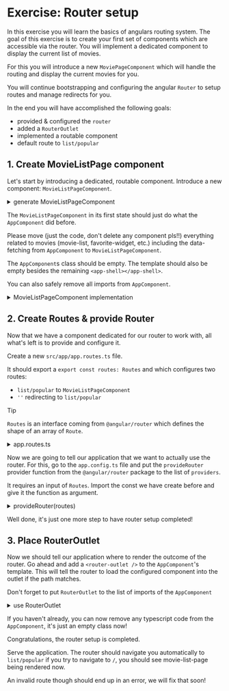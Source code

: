 # Exercise: Router setup

In this exercise you will learn the basics of angulars routing system.
The goal of this exercise is to create your first set of components which are accessible
via the router. You will implement a dedicated component to display the current list of movies.

For this you will introduce a new `MoviePageComponent` which will handle the routing
and display the current movies for you.

You will continue bootstrapping and configuring the angular `Router` to setup routes and manage redirects for you.

In the end you will have accomplished the following goals:

* provided & configured the `router`
* added a `RouterOutlet`
* implemented a routable component
* default route to `list/popular`

## 1. Create MovieListPage component

Let's start by introducing a dedicated, routable component. 
Introduce a new component: `MovieListPageComponent`.

<details>
    <summary>generate MovieListPageComponent</summary>

```bash
# generate component
ng g c movie/movie-list-page
```

</details>

The `MovieListPageComponent` in its first state should just do what the `AppComponent` did before.

Please move (just the code, don't delete any component pls!!) everything related to movies (movie-list, favorite-widget, etc.)
including the data-fetching from `AppComponent` to `MovieListPageComponent`.

The `AppComponent`s class should be empty. The template should also be empty besides the remaining `<app-shell></app-shell>`.

You can also safely remove all imports from `AppComponent`.

<details>
    <summary>MovieListPageComponent implementation</summary>

```ts
// movie-list-page.component.ts

import { Component, computed, inject, signal } from '@angular/core';

import { MovieModel, TMDBMovieModel } from '../../shared/model/movie.model';
import { MovieService } from '../movie.service';
import { MovieListComponent } from '../movie-list/movie-list.component';

@Component({
  selector: 'movie-list-page',
  standalone: true,
  imports: [MovieListComponent],
  template: `
    <div class="favorite-widget">
      @for (fav of favoriteMovies(); track fav; let last = $last) {
        <span>{{ fav.title }}</span>
        @if (!last) {
          <span>•</span>
        }
      }
    </div>
    @if (loading()) {
      <div class="loader"></div>
    } @else {
      <movie-list
        [movies]="movies()"
        [favoriteMovieIds]="favoriteMovieIds()"
        (toggleFavorite)="toggleFavorite($event)" />
    }
  `,
  styles: ``,
})
export class MovieListPageComponent {
  movies = signal<TMDBMovieModel[]>([]);

  loading = computed(() => {
    return this.movies().length === 0;
  });

  favoriteMovieIds = signal(new Set<string>(), {
    equal: () => false,
  });

  favoriteMovies = computed(() =>
    this.movies().filter(movie => this.favoriteMovieIds().has(movie.id))
  );

  private movieService = inject(MovieService);

  constructor() {
    this.movieService.getMovies('popular').subscribe(data => {
      this.movies.set(data.results);
    });
  }

  toggleFavorite(movie: MovieModel) {
    this.favoriteMovieIds.update(favoriteMovieIds => {
      if (favoriteMovieIds.has(movie.id)) {
        favoriteMovieIds.delete(movie.id);
      } else {
        favoriteMovieIds.add(movie.id);
      }
      return favoriteMovieIds;
    });
  }
}

```

```html
<!-- movie-list-page.component.html -->

<movie-list
  [movies]="movieResponse.results"
  *ngIf="(movies$ | async) as movieResponse; else: loading"></movie-list>
<ng-template #loading>
  <div class="loader"></div>
</ng-template>

```

</details>

## 2. Create Routes & provide Router

Now that we have a component dedicated for our router to work with, all what's left is to provide and configure it.

Create a new `src/app/app.routes.ts` file.

It should export a `export const routes: Routes` and which configures two routes:

* `list/popular` to `MovieListPageComponent`
* `''` redirecting to `list/popular`

> [!TIP]
> `Routes` is an interface coming from `@angular/router` which defines the shape of an array of `Route`.

<details>
  <summary>app.routes.ts</summary>

```ts
// src/app/app.routes.ts
import { Routes } from '@angular/router';

import { MovieListPageComponent } from './movie/movie-list-page/movie-list-page.component';

export const routes: Routes = [
  {
    path: '',
    pathMatch: 'full',
    redirectTo: 'list/popular',
  },
  {
    path: 'list/popular',
    component: MovieListPageComponent,
  },
];


```

</details>

Now we are going to tell our application that we want to actually use the router. For this, go to the 
`app.config.ts` file and put the `provideRouter` provider function from the `@angular/router` package
to the list of `providers`.

It requires an input of `Routes`. Import the const we have create before and give it the function as argument.

<details>
  <summary>provideRouter(routes)</summary>

```ts
// src/app/app.config.ts

import { ApplicationConfig } from '@angular/core';
import { provideRouter } from '@angular/router';
import { routes } from './app.routes'; // 👈️

export const appConfig: ApplicationConfig = {
  providers: [
    /* other code */
    provideRouter(routes), // 👈️
    /* other code */
  ],
};


```

</details>

Well done, it's just one more step to have router setup completed!

## 3. Place RouterOutlet

Now we should tell our application where to render the outcome of the router.
Go ahead and add a `<router-outlet />` to the `AppComponent`'s template. This will tell the router to load the configured component
into the outlet if the path matches.

Don't forget to put `RouterOutlet` to the list of imports of the `AppComponent`

<details>
    <summary>use RouterOutlet</summary>

```ts
// src/app/app.component.ts

import { Component } from '@angular/core';
import { RouterOutlet } from '@angular/router';

import { AppShellComponent } from './app-shell/app-shell.component';

@Component({
  selector: 'app-root',
  standalone: true,
  imports: [AppShellComponent, RouterOutlet],
  template: `
    <app-shell>
      <router-outlet />
    </app-shell>
  `,
})
export class AppComponent {}

```

</details>

If you haven't already, you can now remove any typescript code from the `AppComponent`, it's just an empty class now!


Congratulations, the router setup is completed. 

Serve the application. The router should navigate you automatically to `list/popular` if you try to navigate to `/`,
you should see movie-list-page being rendered now.

An invalid route though should end up in an error, we will fix that soon!
